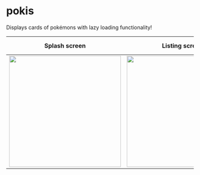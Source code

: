 # pokis
Displays cards of pokémons with lazy loading functionality!

|Splash screen   |Listing screen | Listing video |
|----------------|---------------| --------------|
| <img src="https://user-images.githubusercontent.com/42352387/173071205-8f3151f5-6e0d-4032-9ce8-38222a25ee1b.jpeg" width="300"/> | <img width="300" src="https://user-images.githubusercontent.com/42352387/173071185-5dbe8f88-bf71-4ac6-9537-0287687b0a2d.jpeg"/> | ![Pokemons](https://user-images.githubusercontent.com/42352387/173073043-7bea2071-109b-457b-9d54-c58e8a8fd9b0.gif) |
